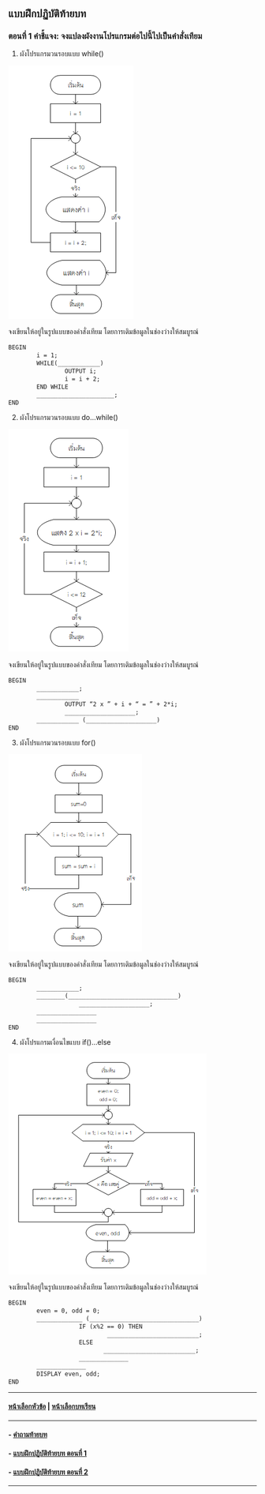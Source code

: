 ## แบบฝึกปฏิบัติท้ายบท

### ตอนที่ 1 คำชี้แจง: จงแปลงผังงานโปรแกรมต่อไปนี้ไปเป็นคำสั่งเทียม
1. ผังโปรแกรมวนรอบแบบ while()

<img src=img/b1.png>

จงเขียนให้อยู่ในรูปแบบของคำสั่งเทียม โดยการเติมข้อมูลในช่องว่างให้สมบูรณ์

```
BEGIN
        i = 1;
        WHILE(____________)
                OUTPUT i;
                i = i + 2;
        END WHILE
        ______________________;
END
```

2. ผังโปรแกรมวนรอบแบบ do…while()

<img src=img/b2.png>

จงเขียนให้อยู่ในรูปแบบของคำสั่งเทียม โดยการเติมข้อมูลในช่องว่างให้สมบูรณ์

```
BEGIN
        ____________;
        ____________
                OUTPUT “2 x ” + i + “ = ” + 2*i;
                ____________________;
        ____________ (____________________)
END
```

3. ผังโปรแกรมวนรอบแบบ for()

<img src=img/b3.png>

จงเขียนให้อยู่ในรูปแบบของคำสั่งเทียม โดยการเติมข้อมูลในช่องว่างให้สมบูรณ์

```
BEGIN
        ____________;
        ________(_______________________________)
                    ____________________;
        _________________ 
        _________________
END
```

4. ผังโปรแกรมเงื่อนไขแบบ if()…else

<img src=img/b4.png>

จงเขียนให้อยู่ในรูปแบบของคำสั่งเทียม โดยการเติมข้อมูลในช่องว่างให้สมบูรณ์

```
BEGIN
        even = 0, odd = 0;
        _____________ (_______________________________)
                    IF (x%2 == 0) THEN
                            __________________________;
                    ELSE
                           __________________________;
                    ______________ 
        ______________
        DISPLAY even, odd; 
END
```

---
#### [หน้าเลือกหัวข้อ](README.md) | [หน้าเลือกบทเรียน](../README.md)
---
#### - [คำถามท้ายบท](0230.md)
#### - [แบบฝึกปฏิบัติท้ายบท ตอนที่ 1](0250.md)
#### - [แบบฝึกปฏิบัติท้ายบท ตอนที่ 2](0270.md)
---
